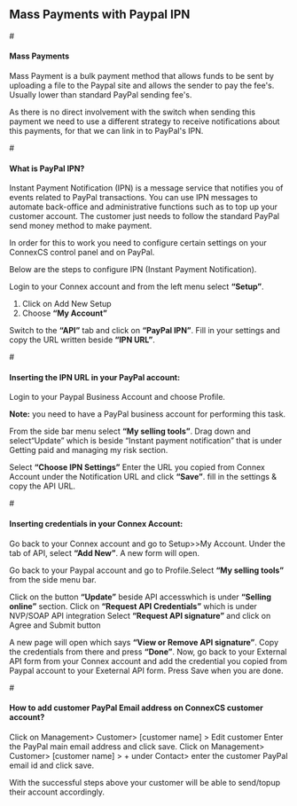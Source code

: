 <h2>Mass Payments with Paypal IPN</h2>

#<h4>Mass Payments</h4>

Mass Payment is a bulk payment method that allows funds to be sent by uploading a file to the Paypal site and allows the sender to pay the fee's. Usually lower than standard PayPal sending fee's.

As there is no direct involvement with the switch when sending this payment we need to use a different strategy to receive notifications about this payments, for that we can link in to PayPal's IPN.

#<h4>What is PayPal IPN?</h4>

Instant Payment Notification (IPN) is a message service that notifies you of events related to PayPal transactions. You can use IPN messages to automate back-office and administrative functions such as to top up your customer account. The customer just needs to follow the standard PayPal send money method to make payment.

In order for this to work you need to configure certain settings on your ConnexCS control panel and on PayPal.

Below are the steps to configure IPN (Instant Payment Notification).

Login to your Connex account and from the left menu select <b>“Setup”</b>.

1. Click on Add New Setup
2. Choose <b>“My Account”</b>

Switch to the <b>“API”</b> tab and click on <b>“PayPal IPN”</b>.
Fill in your settings and copy the URL written beside <b>“IPN URL”</b>.

#<h4>Inserting the IPN URL in your PayPal account:</h4>

Login to your Paypal Business  Account and choose Profile. 

<b>Note:</b> you need to have a PayPal business account for performing this task.

From the side bar menu select <b>“My selling tools”</b>.
Drag down and select“Update” which is beside “Instant payment notification” that is under Getting paid and managing my risk section.

Select <b>“Choose IPN Settings”</b>
Enter the URL you copied from Connex Account under the Notification URL and click <b>“Save”</b>. fill in the settings & copy the API URL.

#<h4>Inserting credentials in your Connex Account:</h4>

Go back to your Connex account and go to Setup>>My Account. Under the tab of API, select <b>“Add New”</b>.  A new form will open.

Go back to your Paypal account and go to Profile.Select <b>“My selling tools”</b> from the side menu bar.

Click on the button <b>“Update”</b> beside API accesswhich is under <b>“Selling online”</b> section.
Click on <b>“Request API Credentials”</b> which is under NVP/SOAP API integration
Select <b>“Request API signature”</b> and click on Agree and Submit button

A new page will open which says <b>“View or Remove API signature”</b>. Copy the credentials from there and press <b>“Done”</b>.
Now, go back to your External API form from your Connex account and add the credential you copied from Paypal account to your Exeternal API form. Press Save when you are done.

#<h4>How to add customer PayPal Email address on ConnexCS customer account?</h4>

Click on Management> Customer> [customer name] > Edit customer
Enter the PayPal main email address and click save.
Click on Management> Customer> [customer name] > + under Contact> enter the customer PayPal email id and click save.

With the successful steps above your customer will be able to send/topup their account accordingly.

